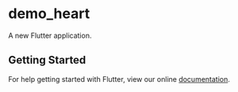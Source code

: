 # demo_heart

A new Flutter application.

## Getting Started

For help getting started with Flutter, view our online
[documentation](https://flutter.io/).
